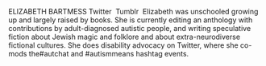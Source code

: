 ELIZABETH BARTMESS
		Twitter 
		Tumblr 
Elizabeth was unschooled growing up and largely raised by books. She is currently editing an anthology with contributions by adult-diagnosed autistic people, and writing speculative fiction about Jewish magic and folklore and about extra-neurodiverse fictional cultures. She does disability advocacy on Twitter, where she co-mods the#autchat and #autismmeans hashtag events.
